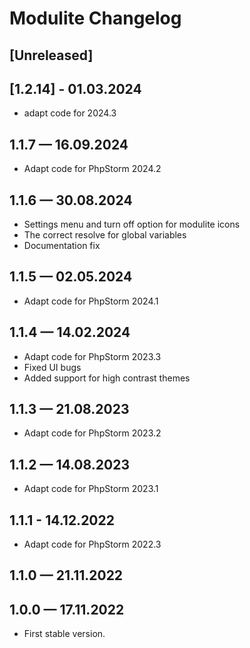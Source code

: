 # Modulite Changelog

## [Unreleased]

## [1.2.14] - 01.03.2024

- adapt code for 2024.3

## 1.1.7 — 16.09.2024

- Adapt code for PhpStorm 2024.2

## 1.1.6 — 30.08.2024

- Settings menu and turn off option for modulite icons
- The correct resolve for global variables
- Documentation fix

## 1.1.5 — 02.05.2024

- Adapt code for PhpStorm 2024.1

## 1.1.4 — 14.02.2024

- Adapt code for PhpStorm 2023.3
- Fixed UI bugs
- Added support for high contrast themes

## 1.1.3 — 21.08.2023

- Adapt code for PhpStorm 2023.2

## 1.1.2 — 14.08.2023

- Adapt code for PhpStorm 2023.1

## 1.1.1 - 14.12.2022

- Adapt code for PhpStorm 2022.3

## 1.1.0 — 21.11.2022

## 1.0.0 — 17.11.2022

- First stable version.
